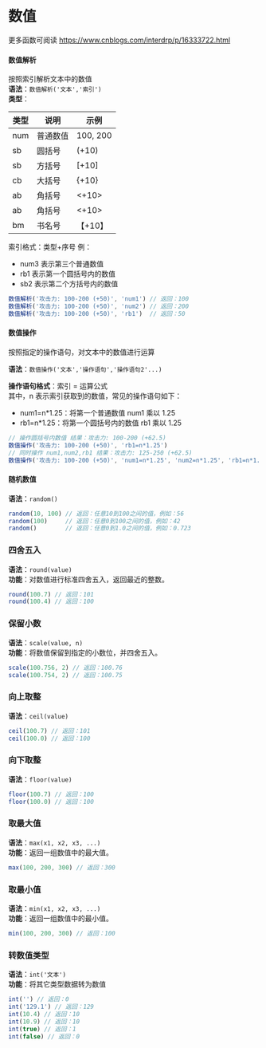 # 数值

更多函数可阅读 https://www.cnblogs.com/interdrp/p/16333722.html

#### 数值解析

按照索引解析文本中的数值  
**语法**：`数值解析('文本','索引')`    
**类型**：

| 类型	 | 说明	   | 示例       |
|-----|-------|----------|
| num | 普通数值	 | 100, 200 |
| sb  | 圆括号		 | (+10)    |
| sb  | 方括号		 | [+10]    |
| cb  | 大括号		 | \{+10\}  |
| ab  | 角括号		 | <+10>    |
| ab  | 角括号		 | <+10>    |
| bm  | 书名号		 | 【+10】    |

索引格式：类型+序号 例：

- num3 表示第三个普通数值
- rb1 表示第一个圆括号内的数值
- sb2 表示第二个方括号内的数值

```javascript
数值解析('攻击力: 100-200 (+50)', 'num1') // 返回：100
数值解析('攻击力: 100-200 (+50)', 'num2') // 返回：200
数值解析('攻击力: 100-200 (+50)', 'rb1')  // 返回：50
```

#### 数值操作

按照指定的操作语句，对文本中的数值进行运算

**语法**：`数值操作('文本','操作语句','操作语句2'...)`

**操作语句格式**：索引 = 运算公式    
其中，n 表示索引获取到的数值，常见的操作语句如下：

- num1=n*1.25：将第一个普通数值 num1 乘以 1.25
- rb1=n*1.25：将第一个圆括号内的数值 rb1 乘以 1.25

```javascript
// 操作圆括号内数值 结果：攻击力: 100-200 (+62.5)
数值操作('攻击力: 100-200 (+50)', 'rb1=n*1.25')
// 同时操作 num1,num2,rb1 结果：攻击力: 125-250 (+62.5)
数值操作('攻击力: 100-200 (+50)', 'num1=n*1.25', 'num2=n*1.25', 'rb1=n*1.25')
```

#### 随机数值

**语法**：`random()`

```javascript
random(10, 100) // 返回：任意10到100之间的值，例如：56
random(100)     // 返回：任意0到100之间的值，例如：42
random()        // 返回：任意0到1.0之间的值，例如：0.723
```

### 四舍五入

**语法**：`round(value)`  
**功能**：对数值进行标准四舍五入，返回最近的整数。

```javascript
round(100.7) // 返回：101
round(100.4) // 返回：100
```

### 保留小数

**语法**：`scale(value, n)`  
**功能**：将数值保留到指定的小数位，并四舍五入。

```javascript
scale(100.756, 2) // 返回：100.76
scale(100.754, 2) // 返回：100.75
```

### 向上取整

**语法**：`ceil(value)`

```javascript
ceil(100.7) // 返回：101
ceil(100.0) // 返回：100
```

### 向下取整

**语法**：`floor(value)`

```javascript
floor(100.7) // 返回：100
floor(100.0) // 返回：100
```

### 取最大值

**语法**：`max(x1, x2, x3, ...)`  
**功能**：返回一组数值中的最大值。

```javascript
max(100, 200, 300) // 返回：300
```

### 取最小值

**语法**：`min(x1, x2, x3, ...)`  
**功能**：返回一组数值中的最小值。

```javascript
min(100, 200, 300) // 返回：100
```

### 转数值类型

**语法**：`int('文本')`  
**功能**：将其它类型数据转为数值

```javascript
int('') // 返回：0
int('129.1') // 返回：129
int(10.4) // 返回：10
int(10.9) // 返回：10
int(true) // 返回：1
int(false) // 返回：0
```
